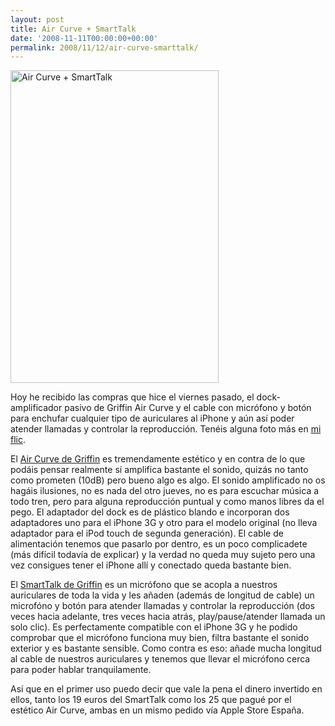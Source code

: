 ```yaml
---
layout: post
title: Air Curve + SmartTalk
date: '2008-11-11T00:00:00+00:00'
permalink: 2008/11/12/air-curve-smarttalk/
---
```

<a href="http://www.flickr.com/photos/savior1980/3023565298/" title="Air Curve + SmartTalk by salva7flickr, on Flickr"><img src="http://farm4.static.flickr.com/3188/3023565298_59d6de26a2.jpg" width="333" height="500" alt="Air Curve + SmartTalk" class="centro_borde" /></a>

Hoy he recibido las compras que hice el viernes pasado, el dock-amplificador pasivo de Griffin Air Curve y el cable con micrófono y botón para enchufar cualquier tipo de auriculares al iPhone y aún así poder atender llamadas y controlar la reproducción. Tenéis alguna foto más en <a href="http://flickr.com/photos/savior1980/">mi flic</a>.

El <a href="http://www.griffintechnology.com/products/aircurve">Air Curve de Griffin</a> es tremendamente estético y en contra de lo que podáis pensar realmente sí amplifica bastante el sonido, quizás no tanto como prometen (10dB) pero bueno algo es algo. El sonido amplificado no os hagáis ilusiones, no es nada del otro jueves, no es para escuchar música a todo tren, pero para alguna reproducción puntual y como manos libres da el pego. El adaptador del dock es de plástico blando e incorporan dos adaptadores uno para el iPhone 3G y otro para el modelo original (no lleva adaptador para el iPod touch de segunda generación). El cable de alimentación tenemos que pasarlo por dentro, es un poco complicadete (más difícil todavía de explicar) y la verdad no queda muy sujeto pero una vez consigues tener el iPhone allí y conectado queda bastante bien.

El <a href="http://www.griffintechnology.com/products/smarttalk">SmartTalk de Griffin</a> es un micrófono que se acopla a nuestros auriculares de toda la vida y les añaden (además de longitud de cable) un microfóno y botón para atender llamadas y controlar la reproducción (dos veces hacia adelante, tres veces hacia atrás, play/pause/atender llamada un solo clic). Es perfectamente compatible con el iPhone 3G y he podido comprobar que el micrófono funciona muy bien, filtra bastante el sonido exterior y es bastante sensible. Como contra es eso: añade mucha longitud al cable de nuestros auriculares y tenemos que llevar el micrófono cerca para poder hablar tranquilamente. 

Así que en el primer uso puedo decir que vale la pena el dinero invertido en ellos, tanto los 19 euros del SmartTalk como los 25 que pagué por el estético Air Curve, ambas en un mismo pedido vía Apple Store España.
